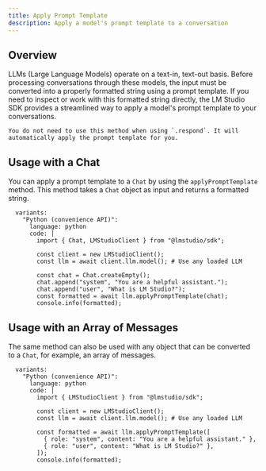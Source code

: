 ```yaml
---
title: Apply Prompt Template
description: Apply a model's prompt template to a conversation
---
```


## Overview

LLMs (Large Language Models) operate on a text-in, text-out basis. Before processing conversations through these models, the input must be converted into a properly formatted string using a prompt template. If you need to inspect or work with this formatted string directly, the LM Studio SDK provides a streamlined way to apply a model's prompt template to your conversations.

```lms_info
You do not need to use this method when using `.respond`. It will automatically apply the prompt template for you.
```

## Usage with a Chat

You can apply a prompt template to a `Chat` by using the `applyPromptTemplate` method. This method takes a `Chat` object as input and returns a formatted string.

```lms_code_snippet
  variants:
    "Python (convenience API)":
      language: python
      code: |
        import { Chat, LMStudioClient } from "@lmstudio/sdk";

        const client = new LMStudioClient();
        const llm = await client.llm.model(); # Use any loaded LLM

        const chat = Chat.createEmpty();
        chat.append("system", "You are a helpful assistant.");
        chat.append("user", "What is LM Studio?");
        const formatted = await llm.applyPromptTemplate(chat);
        console.info(formatted);
```

## Usage with an Array of Messages

The same method can also be used with any object that can be converted to a `Chat`, for example, an array of messages.

```lms_code_snippet
  variants:
    "Python (convenience API)":
      language: python
      code: |
        import { LMStudioClient } from "@lmstudio/sdk";

        const client = new LMStudioClient();
        const llm = await client.llm.model(); # Use any loaded LLM

        const formatted = await llm.applyPromptTemplate([
          { role: "system", content: "You are a helpful assistant." },
          { role: "user", content: "What is LM Studio?" },
        ]);
        console.info(formatted);
```
